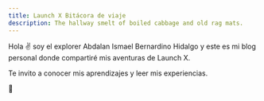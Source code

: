```yaml
---
title: Launch X Bitácora de viaje
description: The hallway smelt of boiled cabbage and old rag mats.
---
```


Hola ✌️  soy el explorer Abdalan Ismael Bernardino Hidalgo y este es mi blog personal donde compartiré mis aventuras de Launch X.

Te invito a conocer mis aprendizajes y leer mis experiencias.

🚀
